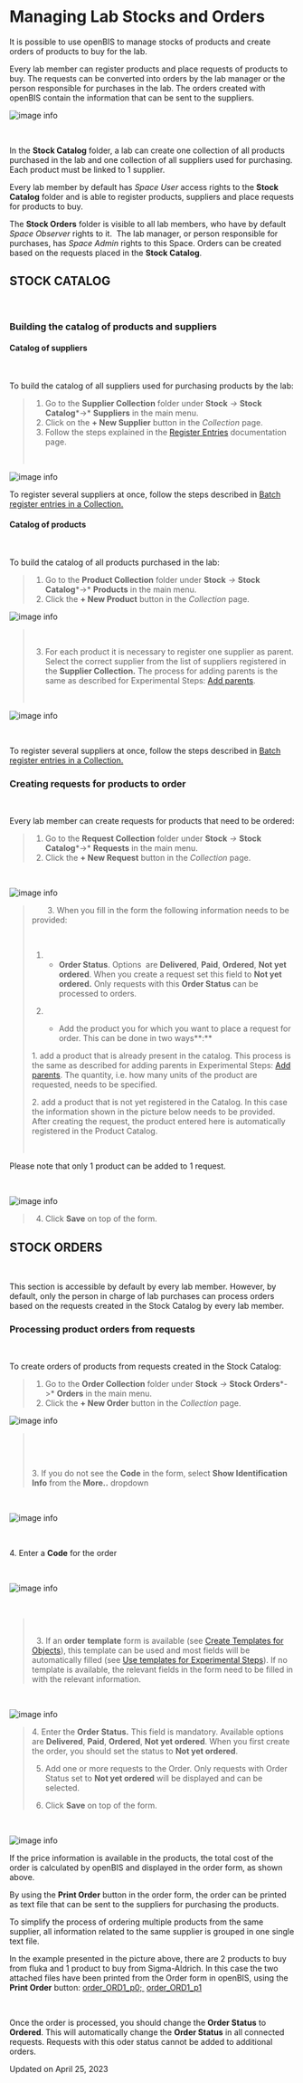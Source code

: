 # Managing Lab Stocks and Orders

[](# "Print this article")

  
It is possible to use openBIS to manage stocks of products and create
orders of products to buy for the lab. 

Every lab member can register products and place requests of products to
buy. The requests can be converted into orders by the lab manager or the
person responsible for purchases in the lab. The orders created with
openBIS contain the information that can be sent to the suppliers.

  
![image info](img/stock-navigation-menu.png)

 

In the **Stock Catalog** folder, a lab can create one collection of all
products purchased in the lab and one collection of all suppliers used
for purchasing. Each product must be linked to 1 supplier. 

Every lab member by default has *Space User* access rights to the
**Stock Catalog** folder and is able to register products, suppliers and
place requests for products to buy.

The **Stock Orders** folder is visible to all lab members, who have by
default *Space Observer* rights to it.  The lab manager, or person
responsible for purchases, has *Space Admin* rights to this Space.
Orders can be created based on the requests placed in the **Stock
Catalog**. 


## STOCK CATALOG

 

### Building the catalog of products and suppliers


#### Catalog of suppliers

 

To build the catalog of all suppliers used for purchasing products by
the lab:

> 1.  Go to the **Supplier Collection** folder under **Stock** *-&gt;*
>     **Stock Catalog***-&gt;* **Suppliers** in the main menu.
> 2.  Click on the **+ New Supplier** button in the *Collection* page.
> 3.  Follow the steps explained in the [Register
>     Entries](https://openbis.ch/index.php/docs/user-documentation-20-10-3/inventory-of-materials-and-methods/register-single-entries-in-a-collection/)
>     documentation page.
>
>  

![image info](img/stock-new-supplier.png)

To register several suppliers at once, follow the steps described in
[Batch register entries in a
Collection.](https://openbis.ch/index.php/docs/user-documentation-20-10-3/inventory-of-materials-and-methods/batch-register-entries-in-a-collection/)

####  Catalog of products

 

To build the catalog of all products purchased in the lab:

> 1.  Go to the **Product Collection** folder under **Stock** *-&gt;*
>     **Stock Catalog***-&gt;* **Products** in the main menu.
> 2.  Click the **+ New Product** button in the *Collection* page.


![image info](img/stock-new-product-1.png)

>  
>
> 3. For each product it is necessary to register one supplier as
> parent. Select the correct supplier from the list of suppliers
> registered in the **Supplier Collection.** The process for adding
> parents is the same as described for Experimental Steps: [Add
> parents](https://openbis.ch/index.php/docs/user-documentation-20-10-3/lab-notebook/add-parents-and-children-to-experimental-steps/).
>
>  


![image info](img/stock-new-product.png)

 

To register several suppliers at once, follow the steps described in
[Batch register entries in a
Collection.](https://openbis.ch/index.php/docs/user-documentation-20-10-3/inventory-of-materials-and-methods/batch-register-entries-in-a-collection/)


### Creating requests for products to order

 

Every lab member can create requests for products that need to be
ordered:

> 1.  Go to the **Request Collection** folder under **Stock** *-&gt;*
>     **Stock Catalog***-&gt;* **Requests** in the main menu.
> 2.  Click the **+ New Request** button in the *Collection* page.

 

![image info](img/stock-new-request-1.png)

>        3. When you fill in the form the following information needs to
> be provided:
>
>  
>
> 1.  -    **Order Status**. Options  are **Delivered**, **Paid**,
>         **Ordered**, **Not yet ordered**. When you create a request
>         set this field to **Not yet ordered.** Only requests with this
>         **Order Status** can be processed to orders.
>
> 2.   
>     -   Add the product you for which you want to place a request for
>         order. This can be done in two ways**:**
>
> 1\. add a product that is already present in the catalog. This process
> is the same as described for adding parents in Experimental Steps:
> [Add
> parents](https://openbis.ch/index.php/docs/user-documentation-20-10-3/lab-notebook/add-parents-and-children-to-experimental-steps/).
> The quantity, i.e. how many units of the product are requested, needs
> to be specified.
>
> 2\. add a product that is not yet registered in the Catalog. In this
> case the information shown in the picture below needs to be provided.
> After creating the request, the product entered here is automatically
> registered in the Product Catalog.
>
>  

Please note that only 1 product can be added to 1 request.

 

![image info](img/stock-new-request.png)

> 4. Click **Save** on top of the form.


## STOCK ORDERS

 

This section is accessible by default by every lab member. However, by
default, only the person in charge of lab purchases can process orders
based on the requests created in the Stock Catalog by every lab member.

###  Processing product orders from requests

 

To create orders of products from requests created in the Stock Catalog:

> 1.  Go to the **Order Collection** folder under **Stock** *-&gt;*
>     **Stock Orders***-&gt;* **Orders** in the main menu.
> 2.  Click the **+ New Order** button in the *Collection* page.

![image info](img/stock-new-order-1.png)

>  
>
>  
>
> 3\. If you do not see the **Code** in the form, select **Show
> Identification Info** from the **More..** dropdown

 

![image info](img/stock-new-order-identification-info.png)

 

4\. Enter a **Code** for the order

 

![image info](img/stock-new-order-code.png)

 

>  
>
>   3. If an **order** **template** form is available (see [Create
> Templates for
> Objects](https://openbis.ch/index.php/docs/admin-documentation-20-10-3/create-templates-for-objects/)),
> this template can be used and most fields will be automatically filled
> (see [Use templates for Experimental
> Steps](https://openbis.ch/index.php/docs/user-documentation-20-10-3/lab-notebook/use-templates-for-experimental-steps/)).
> If no template is available, the relevant fields in the form need to
> be filled in with the relevant information.

 

![image info](img/create-new-order.png)

> 4\. Enter the **Order Status.** This field is mandatory. Available
> options are **Delivered**, **Paid**, **Ordered**, **Not yet ordered**.
> When you first create the order, you should set the status to **Not
> yet ordered**.
>
> 5. Add one or more requests to the Order. Only requests with Order
> Status set to **Not yet ordered** will be displayed and can be
> selected.
>
> 6. Click **Save** on top of the form.

 

![image info](img/order-form-1-1024x556.png)

If the price information is available in the products, the total cost of
the order is calculated by openBIS and displayed in the order form, as
shown above.

By using the **Print Order** button in the order form, the order can be
printed as text file that can be sent to the suppliers for purchasing
the products.

To simplify the process of ordering multiple products from the same
supplier, all information related to the same supplier is grouped in one
single text file. 

In the example presented in the picture above, there are 2 products to
buy from fluka and 1 product to buy from Sigma-Aldrich. In this case the
two attached files have been printed from the Order form in openBIS,
using the **Print Order** button:
[order\_ORD1\_p0; ](https://openbis.ch/wp-content/uploads/2022/02/order_ORD1_p0.txt)
[order\_ORD1\_p1](https://openbis.ch/wp-content/uploads/2022/02/order_ORD1_p1.txt)

 

Once the order is processed, you should change the **Order Status** to
**Ordered**. This will automatically change the **Order Status** in all
connected requests. Requests with this oder status cannot be added to
additional orders.

Updated on April 25, 2023
